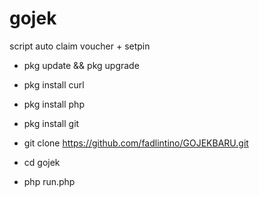 # gojek
script auto claim voucher + setpin


- pkg update && pkg upgrade

- pkg install curl

- pkg install php

- pkg install git

- git clone https://github.com/fadlintino/GOJEKBARU.git

- cd gojek

- php run.php

